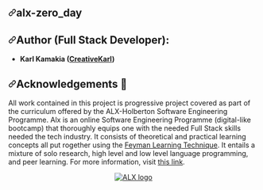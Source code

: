 <div data-target="readme-toc.content" class="Box-body px-5 pb-5">
            <article class="markdown-body entry-content container-lg" itemprop="text"><div dir="auto">
            <h1 dir="auto"><a id="user-content-alx-zero_day" class="anchor" aria-hidden="true" href="#alx-zero_day"><svg class="octicon octicon-link" viewBox="0 0 16 16" version="1.1" width="16" height="16" aria-hidden="true"><path fill-rule="evenodd" d="M7.775 3.275a.75.75 0 001.06 1.06l1.25-1.25a2 2 0 112.83 2.83l-2.5 2.5a2 2 0 01-2.83 0 .75.75 0 00-1.06 1.06 3.5 3.5 0 004.95 0l2.5-2.5a3.5 3.5 0 00-4.95-4.95l-1.25 1.25zm-4.69 9.64a2 2 0 010-2.83l2.5-2.5a2 2 0 012.83 0 .75.75 0 001.06-1.06 3.5 3.5 0 00-4.95 0l-2.5 2.5a3.5 3.5 0 004.95 4.95l1.25-1.25a.75.75 0 00-1.06-1.06l-1.25 1.25a2 2 0 01-2.83 0z"></path></svg></a><a id="user-content-alx-low-level-programming---data-structures-algorithms-linuxunix-system-programming" href="#alx-low-level-programming---data-structures-algorithms-linuxunix-system-programming"></a>alx-zero_day</h1>
<p dir="auto">
</p><h2 dir="auto"><a id="user-content-author-full-stack-developer" class="anchor" aria-hidden="true" href="#author-full-stack-developer"><svg class="octicon octicon-link" viewBox="0 0 16 16" version="1.1" width="16" height="16" aria-hidden="true"><path fill-rule="evenodd" d="M7.775 3.275a.75.75 0 001.06 1.06l1.25-1.25a2 2 0 112.83 2.83l-2.5 2.5a2 2 0 01-2.83 0 .75.75 0 00-1.06 1.06 3.5 3.5 0 004.95 0l2.5-2.5a3.5 3.5 0 00-4.95-4.95l-1.25 1.25zm-4.69 9.64a2 2 0 010-2.83l2.5-2.5a2 2 0 012.83 0 .75.75 0 001.06-1.06 3.5 3.5 0 00-4.95 0l-2.5 2.5a3.5 3.5 0 004.95 4.95l1.25-1.25a.75.75 0 00-1.06-1.06l-1.25 1.25a2 2 0 01-2.83 0z"></path></svg></a><a id="user-content-author-african-codernorman" href="#author-african-codernorman"></a>Author (Full Stack Developer):</h2>
<ul dir="auto">
<li><strong>Karl Kamakia (<a href="https://creativekarl.tech" rel="nofollow">CreativeKarl</a>)</strong>
</li></ul>
<h2 dir="auto"><a id="user-content-acknowledgements-" class="anchor" aria-hidden="true" href="#acknowledgements-"><svg class="octicon octicon-link" viewBox="0 0 16 16" version="1.1" width="16" height="16" aria-hidden="true"><path fill-rule="evenodd" d="M7.775 3.275a.75.75 0 001.06 1.06l1.25-1.25a2 2 0 112.83 2.83l-2.5 2.5a2 2 0 01-2.83 0 .75.75 0 00-1.06 1.06 3.5 3.5 0 004.95 0l2.5-2.5a3.5 3.5 0 00-4.95-4.95l-1.25 1.25zm-4.69 9.64a2 2 0 010-2.83l2.5-2.5a2 2 0 012.83 0 .75.75 0 001.06-1.06 3.5 3.5 0 00-4.95 0l-2.5 2.5a3.5 3.5 0 004.95 4.95l1.25-1.25a.75.75 0 00-1.06-1.06l-1.25 1.25a2 2 0 01-2.83 0z"></path></svg></a><a id="user-content-acknowledgements-pray" href="#acknowledgements-pray"></a>Acknowledgements <g-emoji class="g-emoji" alias="pray" fallback-src="https://github.githubassets.com/images/icons/emoji/unicode/1f64f.png">🙏</g-emoji></h2>
<p dir="auto">All work contained in this project is progressive project covered  as part of the curriculum offered by the ALX-Holberton Software Engineering Programme. Alx is an online Software Engineering Programme (digital-like bootcamp) that thoroughly equips one with the needed Full Stack skills needed the tech industry. It consists of theoretical and practical learning concepts all put rogether using the <a href="https://fs.blog/feynman-learning-technique/" rel="nofollow">Feyman Learning Technique</a>. It entails a mixture of solo research, high level and low level language programming, and peer learning. For more information, visit
<a href="https://www.alxafrica.com/" rel="nofollow">this link</a>.</p>
<p align="center" dir="auto">
  <a href="https://camo.githubusercontent.com/349d47b359c21448b0415bfdb1ec6ae1db87b60a55243b187d514d0071f930ad/68747470733a2f2f6c68332e676f6f676c6575736572636f6e74656e742e636f6d2f7648314854486871374249457568494475456332577263324c675a6967734a455744523536414c754446525a76392d6a714367484e4875424849422d664c727262777037744a3862377165494a6f3056744855683d7330" rel="nofollow"><img src="https://camo.githubusercontent.com/349d47b359c21448b0415bfdb1ec6ae1db87b60a55243b187d514d0071f930ad/68747470733a2f2f6c68332e676f6f676c6575736572636f6e74656e742e636f6d2f7648314854486871374249457568494475456332577263324c675a6967734a455744523536414c754446525a76392d6a714367484e4875424849422d664c727262777037744a3862377165494a6f3056744855683d7330" alt="ALX logo" style="max-width: 100%;"></a>
</p>

</article>
          </div>

